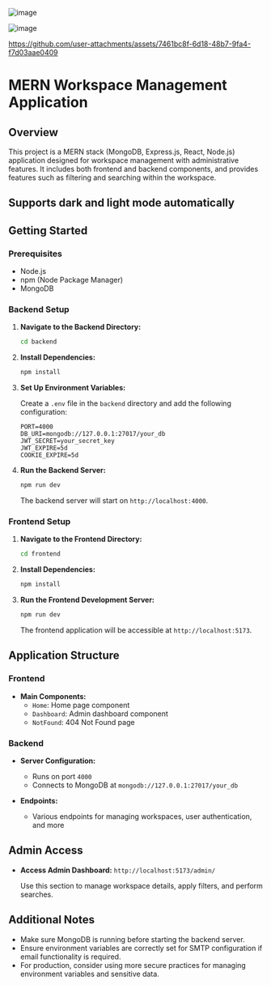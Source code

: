 
![image](https://github.com/user-attachments/assets/1c3104a7-8506-4e8c-bc69-e3fcb1b86f71)

![image](https://github.com/user-attachments/assets/332208a9-10d1-46ba-9a6e-5a1573885ffe)

https://github.com/user-attachments/assets/7461bc8f-6d18-48b7-9fa4-f7d03aae0409

# MERN Workspace Management Application

## Overview

This project is a MERN stack (MongoDB, Express.js, React, Node.js) application designed for workspace management with administrative features. It includes both frontend and backend components, and provides features such as filtering and searching within the workspace.

## Supports dark and light mode automatically

## Getting Started

### Prerequisites

- Node.js
- npm (Node Package Manager)
- MongoDB

### Backend Setup

1. **Navigate to the Backend Directory:**

    ```bash
    cd backend
    ```

2. **Install Dependencies:**

    ```bash
    npm install
    ```

3. **Set Up Environment Variables:**

    Create a `.env` file in the `backend` directory and add the following configuration:

    ```env
    PORT=4000
    DB_URI=mongodb://127.0.0.1:27017/your_db
    JWT_SECRET=your_secret_key
    JWT_EXPIRE=5d
    COOKIE_EXPIRE=5d
    ```

4. **Run the Backend Server:**

    ```bash
    npm run dev
    ```

    The backend server will start on `http://localhost:4000`.

### Frontend Setup

1. **Navigate to the Frontend Directory:**

    ```bash
    cd frontend
    ```

2. **Install Dependencies:**

    ```bash
    npm install
    ```

3. **Run the Frontend Development Server:**

    ```bash
    npm run dev
    ```

    The frontend application will be accessible at `http://localhost:5173`.

## Application Structure

### Frontend

- **Main Components:**
  - `Home`: Home page component
  - `Dashboard`: Admin dashboard component
  - `NotFound`: 404 Not Found page

### Backend

- **Server Configuration:**
  - Runs on port `4000`
  - Connects to MongoDB at `mongodb://127.0.0.1:27017/your_db`

- **Endpoints:**
  - Various endpoints for managing workspaces, user authentication, and more

## Admin Access

- **Access Admin Dashboard:** `http://localhost:5173/admin/`

  Use this section to manage workspace details, apply filters, and perform searches.

## Additional Notes

- Make sure MongoDB is running before starting the backend server.
- Ensure environment variables are correctly set for SMTP configuration if email functionality is required.
- For production, consider using more secure practices for managing environment variables and sensitive data.

